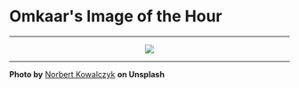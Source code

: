 # Omkaar's Image of the Hour

---

<div align="center">

<a href="https://unsplash.com/photos/abstract-swirling-white-lines-on-a-black-background-PdlfwGY9Owk">
  <img src="https://images.unsplash.com/photo-1754275052072-da580427b7ff?crop=entropy&cs=tinysrgb&fit=max&fm=jpg&ixid=M3w3NjA2Nzh8MHwxfHJhbmRvbXx8fHx8fHx8fDE3NTQ3MzAwMDB8&ixlib=rb-4.1.0&q=80&w=1080" style="max-width:100%; height:auto;">
</a>



</div>

---

**Photo by** [Norbert Kowalczyk](https://unsplash.com/@norbertkowalczyk) **on Unsplash**
